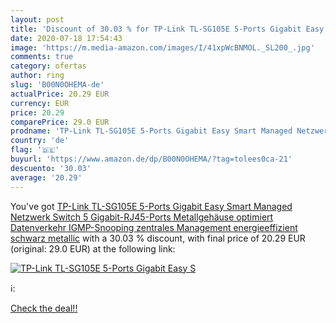 ```yaml
---
layout: post
title: 'Discount of 30.03 % for TP-Link TL-SG105E 5-Ports Gigabit Easy S'
date: 2020-07-18 17:54:43
image: 'https://m.media-amazon.com/images/I/41xpWcBNMOL._SL200_.jpg'
comments: true
category: ofertas
author: ring
slug: 'B00N0OHEMA-de'
actualPrice: 20.29 EUR
currency: EUR
price: 20.29
comparePrice: 29.0 EUR
prodname: 'TP-Link TL-SG105E 5-Ports Gigabit Easy Smart Managed Netzwerk Switch 5 Gigabit-RJ45-Ports  Metallgehäuse  optimiert Datenverkehr  IGMP-Snooping  zentrales Management  energieeffizient schwarz metallic'
country: 'de'
flag: '🇩🇪'
buyurl: 'https://www.amazon.de/dp/B00N0OHEMA/?tag=tolees0ca-21'
descuento: '30.03'
average: '20.29'
---
```


You've got [TP-Link TL-SG105E 5-Ports Gigabit Easy Smart Managed Netzwerk Switch 5 Gigabit-RJ45-Ports  Metallgehäuse  optimiert Datenverkehr  IGMP-Snooping  zentrales Management  energieeffizient schwarz metallic](https://www.amazon.de/dp/B00N0OHEMA/?tag=tolees0ca-21) with a  30.03 % discount, with final price of 20.29 EUR (original: 29.0 EUR) at the following link:

[![TP-Link TL-SG105E 5-Ports Gigabit Easy S](https://m.media-amazon.com/images/I/41xpWcBNMOL._SL200_.jpg)](https://www.amazon.de/dp/B00N0OHEMA/?tag=tolees0ca-21)

ℹ️:


[Check the deal!!](https://www.amazon.de/dp/B00N0OHEMA/?tag=tolees0ca-21)
